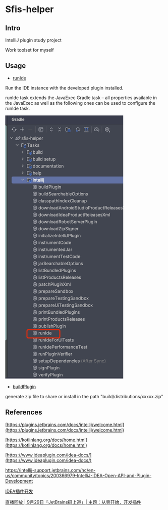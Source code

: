# Sfis-helper

## Intro

IntelliJ plugin study project

Work toolset for myself

## Usage

- [runIde](https://plugins.jetbrains.com/docs/intellij/tools-gradle-intellij-plugin.html#tasks-runide)

Run the IDE instance with the developed plugin installed.

runIde task extends the JavaExec Gradle task – all properties available in the JavaExec as well as the following ones can be used to configure the runIde task.

![img.png](docs/img.png)

- [buildPlugin](https://plugins.jetbrains.com/docs/intellij/tools-gradle-intellij-plugin.html#tasks-buildplugin)

generate zip file to share or install in the path "build/distributions/xxxxx.zip"



## References

[https://plugins.jetbrains.com/docs/intellij/welcome.html](https://plugins.jetbrains.com/docs/intellij/welcome.html)

[https://kotlinlang.org/docs/home.html](https://kotlinlang.org/docs/home.html)

[https://www.ideaplugin.com/idea-docs/](https://www.ideaplugin.com/idea-docs/)

[https://intellij-support.jetbrains.com/hc/en-us/community/topics/200366979-IntelliJ-IDEA-Open-API-and-Plugin-Development
](https://intellij-support.jetbrains.com/hc/en-us/community/topics/200366979-IntelliJ-IDEA-Open-API-and-Plugin-Development)

[IDEA插件开发](https://www.bilibili.com/video/BV1Zi4y1b7fw/?share_source=copy_web&vd_source=c71c79a0e59361cee136f3f1c1b16180)

[直播回放 | 9月29日「JetBrains码上道」| 主题：从零开始，开发插件](https://www.bilibili.com/video/BV1rv4y147fb/?share_source=copy_web&vd_source=c71c79a0e59361cee136f3f1c1b16180)
